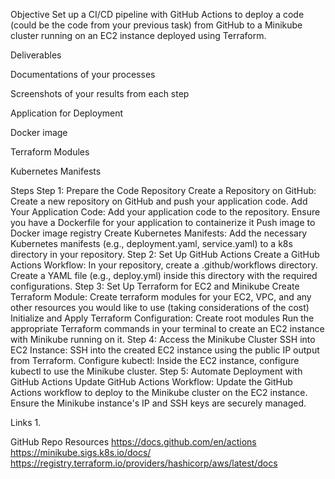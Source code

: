 Objective
Set up a CI/CD pipeline with GitHub Actions to deploy a code (could be the code from your previous task) from GitHub to a Minikube cluster running on an EC2 instance deployed using Terraform.

Deliverables

Documentations of your processes

Screenshots of your results from each step

Application for Deployment

Docker image

Terraform Modules 

Kubernetes Manifests

 

Steps
Step 1: Prepare the Code Repository
Create a Repository on GitHub:
Create a new repository on GitHub and push your application code.
Add Your Application Code:
Add your application code to the repository.
Ensure you have a Dockerfile for your application to containerize it
Push image to Docker image registry
Create Kubernetes Manifests:
Add the necessary Kubernetes manifests (e.g., deployment.yaml, service.yaml) to a k8s directory in your repository.
Step 2: Set Up GitHub Actions
Create a GitHub Actions Workflow:
In your repository, create a .github/workflows directory.
Create a YAML file (e.g., deploy.yml) inside this directory with the required configurations.
Step 3: Set Up Terraform for EC2 and Minikube
Create Terraform Module:
Create terraform modules for your EC2, VPC, and any other resources you would like to use (taking considerations of the cost)
Initialize and Apply Terraform Configuration:
Create root modules 
Run the appropriate Terraform commands in your terminal to create an EC2 instance with Minikube running on it.
Step 4: Access the Minikube Cluster
SSH into EC2 Instance:
SSH into the created EC2 instance using the public IP output from Terraform.
Configure kubectl:
Inside the EC2 instance, configure kubectl to use the Minikube cluster.
Step 5: Automate Deployment with GitHub Actions
Update GitHub Actions Workflow:
Update the GitHub Actions workflow to deploy to the Minikube cluster on the EC2 instance. Ensure the Minikube instance's IP and SSH keys are securely managed.
 

Links
1.

GitHub Repo
Resources
https://docs.github.com/en/actions
https://minikube.sigs.k8s.io/docs/
https://registry.terraform.io/providers/hashicorp/aws/latest/docs
